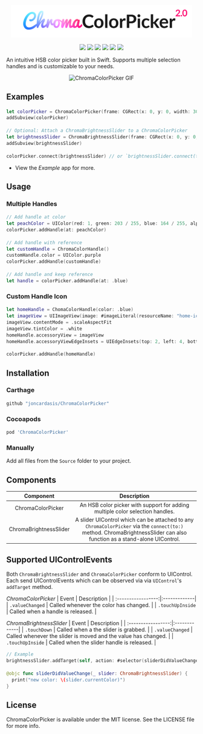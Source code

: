 <p align="center">
    <img src=".github/Logo.png" width="480" max-width="90%" alt="ChromaColorPicker 2.0" />
</p>

<p align="center">
  <img src="https://img.shields.io/badge/Swift-5.0-orange.svg" />
  <img src="https://img.shields.io/badge/platform-iOS-lightgray.svg" />
  <img src="https://img.shields.io/badge/license-MIT-blue.svg" />
  <img src="https://img.shields.io/badge/Cocoapods-✔-green.svg" />
  <img src="https://img.shields.io/badge/Carthage-✔-green.svg" />
  <img src="https://travis-ci.com/joncardasis/ChromaColorPicker.svg?branch=master" />
</p>

An intuitive HSB color picker built in Swift. Supports multiple selection handles and is customizable to your needs.

<p align="center">
    <img src=".github/ChromaColorPicker.gif" width="365" alt="ChromaColorPicker GIF" />
</p>

## Examples
```Swift
let colorPicker = ChromaColorPicker(frame: CGRect(x: 0, y: 0, width: 300, height: 300))
addSubview(colorPicker)

// Optional: Attach a ChromaBrightnessSlider to a ChromaColorPicker
let brightnessSlider = ChromaBrightnessSlider(frame: CGRect(x: 0, y: 0, width: 280, height: 32))
addSubview(brightnessSlider)

colorPicker.connect(brightnessSlider) // or `brightnessSlider.connect(to: colorPicker)`
```

- View the _Example_ app for more.

## Usage
### Multiple Handles
```Swift
// Add handle at color
let peachColor = UIColor(red: 1, green: 203 / 255, blue: 164 / 255, alpha: 1)
colorPicker.addHandle(at: peachColor)

// Add handle with reference
let customHandle = ChromaColorHandle()
customHandle.color = UIColor.purple
colorPicker.addHandle(customHandle)

// Add handle and keep reference
let handle = colorPicker.addHandle(at: .blue)
```

### Custom Handle Icon
```Swift
let homeHandle = ChomaColorHandle(color: .blue)
let imageView = UIImageView(image: #imageLiteral(resourceName: "home-icon").withRenderingMode(.alwaysTemplate))
imageView.contentMode = .scaleAspectFit
imageView.tintColor = .white
homeHandle.accessoryView = imageView
homeHandle.accessoryViewEdgeInsets = UIEdgeInsets(top: 2, left: 4, bottom: 4, right: 4)

colorPicker.addHandle(homeHandle)
```

## Installation
### Carthage
```bash
github "joncardasis/ChromaColorPicker"
```

### Cocoapods
```bash
pod 'ChromaColorPicker'
```
### Manually
Add all files from the `Source` folder to your project.

## Components
| Component | Description |
| :-------: | :---------: |
| ChromaColorPicker | An HSB color picker with support for adding multiple color selection handles. |
| ChromaBrightnessSlider | A slider UIControl which can be attached to any `ChromaColorPicker` via the `connect(to:)` method. ChromaBrightnessSlider can also function as a stand-alone UIControl. |

## Supported UIControlEvents
Both `ChromaBrightnessSlider` and `ChromaColorPicker` conform to UIControl. Each send UIControlEvents which can be observed via via `UIControl`'s `addTarget` method.

_ChromaColorPicker_
| Event              | Description  |
| :-----------------:|:-------------|
| `.valueChanged`    | Called whenever the color has changed. |
| `.touchUpInside`   | Called when a handle is released. |

_ChromaBrightnessSlider_
| Event              | Description  |
| :-----------------:|:-------------|
| `.touchDown`       | Called when a the slider is grabbed. |
| `.valueChanged`    | Called whenever the slider is moved and the value has changed. |
| `.touchUpInside`   | Called when the slider handle is released. |

```Swift
// Example
brightnessSlider.addTarget(self, action: #selector(sliderDidValueChange(_:)), for: .valueChanged)

@objc func sliderDidValueChange(_ slider: ChromaBrightnessSlider) {
  print("new color: \(slider.currentColor)")
}
```

## License
ChromaColorPicker is available under the MIT license. See the LICENSE file for more info.
